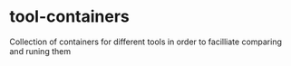 # tool-containers
Collection of containers for different tools in order to facilliate comparing and runing them
